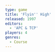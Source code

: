 ```yaml
---
type: game
title: 'Flyin'' High'
released: 1997
editors: 
  - 'APC & TCP'
players: 4
genres:
  - Course
---
```

